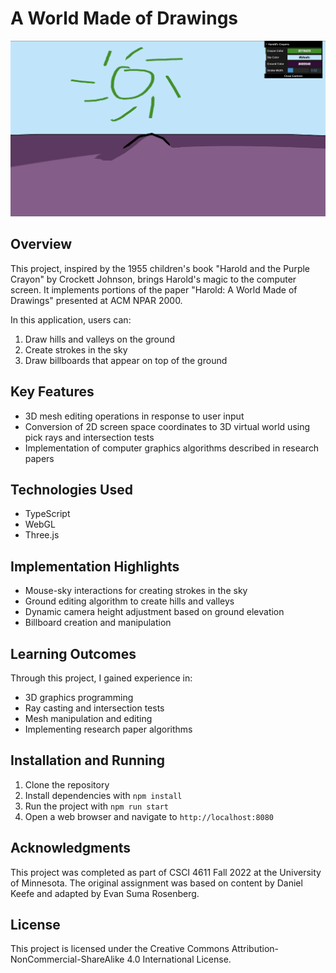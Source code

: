 # A World Made of Drawings

![Screenshot](https://github.com/MilkTaro798/A-World-Made-of-Drawings/blob/main/screenshot1.png)

## Overview

This project, inspired by the 1955 children's book "Harold and the Purple Crayon" by Crockett Johnson, brings Harold's magic to the computer screen. It implements portions of the paper "Harold: A World Made of Drawings" presented at ACM NPAR 2000.

In this application, users can:

1. Draw hills and valleys on the ground
2. Create strokes in the sky
3. Draw billboards that appear on top of the ground

## Key Features

- 3D mesh editing operations in response to user input
- Conversion of 2D screen space coordinates to 3D virtual world using pick rays and intersection tests
- Implementation of computer graphics algorithms described in research papers

## Technologies Used

- TypeScript
- WebGL
- Three.js

## Implementation Highlights

- Mouse-sky interactions for creating strokes in the sky
- Ground editing algorithm to create hills and valleys
- Dynamic camera height adjustment based on ground elevation
- Billboard creation and manipulation

## Learning Outcomes

Through this project, I gained experience in:

- 3D graphics programming
- Ray casting and intersection tests
- Mesh manipulation and editing
- Implementing research paper algorithms

## Installation and Running

1. Clone the repository
2. Install dependencies with `npm install`
3. Run the project with `npm run start`
4. Open a web browser and navigate to `http://localhost:8080`

## Acknowledgments

This project was completed as part of CSCI 4611 Fall 2022 at the University of Minnesota. The original assignment was based on content by Daniel Keefe and adapted by Evan Suma Rosenberg.

## License

This project is licensed under the Creative Commons Attribution-NonCommercial-ShareAlike 4.0 International License.